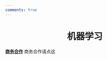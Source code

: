 ```yaml
---
comments: true
---
```


# <center>机器学习</center>  

**[商务合作]([text](https://sdnuroboticsailab.github.io/commercial/commercial/))** 商务合作请点这
